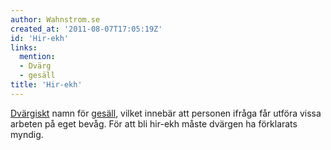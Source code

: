 ```yaml
---
author: Wahnstrom.se
created_at: '2011-08-07T17:05:19Z'
id: 'Hir-ekh'
links:
  mention:
  - Dvärg
  - gesäll
title: 'Hir-ekh'
---
```


[Dvärgiskt] namn för [gesäll], vilket innebär att personen ifråga får utföra vissa arbeten på eget
bevåg. För att bli hir-ekh måste dvärgen ha förklarats myndig.

  [Dvärgiskt]: Dvärg
  [gesäll]: gesäll